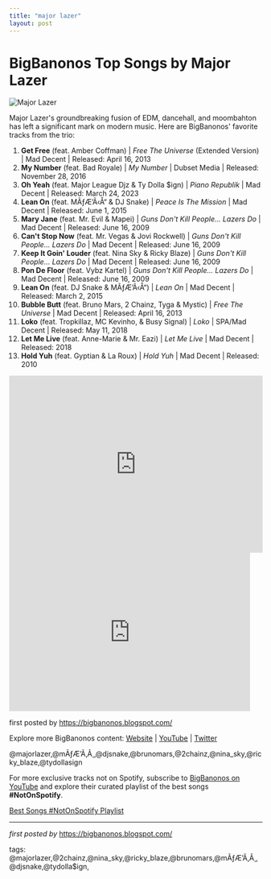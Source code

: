 ```yaml
---
title: "major lazer"
layout: post
---
```

<h1>BigBanonos Top Songs by Major Lazer</h1>
<img alt="Major Lazer" src="https://i0.wp.com/worldmusicviews.com/wp-content/uploads/2023/09/Screen-Shot-2023-09-30-at-10.21.06-PM.png?fit=882%2C664&ssl=1" /> <p>Major Lazer's groundbreaking fusion of EDM, dancehall, and moombahton has left a significant mark on modern music. Here are BigBanonos' favorite tracks from the trio:</p> <ol> <li><strong>Get Free</strong> (feat. Amber Coffman) | <em>Free The Universe</em> (Extended Version) | Mad Decent | Released: April 16, 2013</li> <li><strong>My Number</strong> (feat. Bad Royale) | <em>My Number</em> | Dubset Media | Released: November 28, 2016</li> <li><strong>Oh Yeah</strong> (feat. Major League Djz & Ty Dolla $ign) | <em>Piano Republik</em> | Mad Decent | Released: March 24, 2023</li> <li><strong>Lean On</strong> (feat. MÃƒÆ’Ã‹Å“ & DJ Snake) | <em>Peace Is The Mission</em> | Mad Decent | Released: June 1, 2015</li> <li><strong>Mary Jane</strong> (feat. Mr. Evil & Mapei) | <em>Guns Don't Kill People... Lazers Do</em> | Mad Decent | Released: June 16, 2009</li> <li><strong>Can't Stop Now</strong> (feat. Mr. Vegas & Jovi Rockwell) | <em>Guns Don't Kill People... Lazers Do</em> | Mad Decent | Released: June 16, 2009</li> <li><strong>Keep It Goin' Louder</strong> (feat. Nina Sky & Ricky Blaze) | <em>Guns Don't Kill People... Lazers Do</em> | Mad Decent | Released: June 16, 2009</li> <li><strong>Pon De Floor</strong> (feat. Vybz Kartel) | <em>Guns Don't Kill People... Lazers Do</em> | Mad Decent | Released: June 16, 2009</li> <li><strong>Lean On</strong> (feat. DJ Snake & MÃƒÆ’Ã‹Å“) | <em>Lean On</em> | Mad Decent | Released: March 2, 2015</li> <li><strong>Bubble Butt</strong> (feat. Bruno Mars, 2 Chainz, Tyga & Mystic) | <em>Free The Universe</em> | Mad Decent | Released: April 16, 2013</li> <li><strong>Loko</strong> (feat. Tropkillaz, MC Kevinho, & Busy Signal) | <em>Loko</em> | SPA/Mad Decent | Released: May 11, 2018</li> <li><strong>Let Me Live</strong> (feat. Anne-Marie & Mr. Eazi) | <em>Let Me Live</em> | Mad Decent | Released: 2018</li> <li><strong>Hold Yuh</strong> (feat. Gyptian & La Roux) | <em>Hold Yuh</em> | Mad Decent | Released: 2010</li>
</ol> <div> <iframe allow="autoplay; clipboard-write; encrypted-media; fullscreen; picture-in-picture" frameborder="0" height="352" loading="lazy" src="https://open.spotify.com/embed/playlist/7k1qFBJqMOApJxW70Q8sSv?utm_source=generator" width="100%"></iframe>
</div> <div> <iframe allow="autoplay; encrypted-media" allowfullscreen="" frameborder="0" height="315" src="https://www.youtube.com/embed/videoseries?list=PLtuNtuTatqI3HhIV3j3KXOnIvLEvyFba-" width="95%"></iframe>
</div> <p>first posted by <a href="https://bigbanonos.blogspot.com/">https://bigbanonos.blogspot.com/</a></p> <div> <p>Explore more BigBanonos content: <a href="https://bigbanonos.blogspot.com/">Website</a> | <a href="https://www.youtube.com/@BigBanonos">YouTube</a> | <a href="https://x.com/bigbanonos">Twitter</a></p>
</div> <!--Tags-->
<p>@majorlazer,@mÃƒÆ’Ã‚Â¸,@djsnake,@brunomars,@2chainz,@nina_sky,@ricky_blaze,@tydollasign</p> 

<!--Subscribe and Playlist Links-->
<div>
    <p>For more exclusive tracks not on Spotify, subscribe to <a href="https://www.youtube.com/@BigBanonos" target="_blank">BigBanonos on YouTube</a> and explore their curated playlist of the best songs <strong>#NotOnSpotify</strong>.</p>
    <p><a href="https://www.youtube.com/playlist?list=PLtuNtuTatqI0kFahUCbtbfenC_ET5O_tr" target="_blank">Best Songs #NotOnSpotify Playlist<br /></a></p></div>

<hr />

<p><em>first posted by</em> <a href="https://bigbanonos.blogspot.com/" rel="noopener" target="_new">https://bigbanonos.blogspot.com/</a></p>

<p>tags: @majorlazer,@2chainz,@nina_sky,@ricky_blaze,@brunomars,@mÃƒÆ’Ã‚Â¸,@djsnake,@tydolla$ign,</p>
